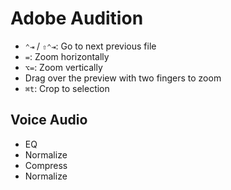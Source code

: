 # Adobe Audition

- `⌃⇥` / `⇧⌃⇥`: Go to next previous file
- `=`: Zoom horizontally
- `⌥=`: Zoom vertically
- Drag over the preview with two fingers to zoom
- `⌘t`: Crop to selection

## Voice Audio

- EQ
- Normalize
- Compress
- Normalize

